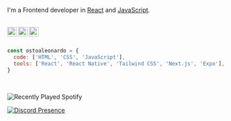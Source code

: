 I'm a Frontend developer in [React](https://reactjs.org) and [JavaScript](https://www.javascript.com/).

<br/>

<div>
<a href="https://ostoaleonardo.vercel.app/">
<img align="left" alt="OstoaLeonardo Portfolio" width="22px" src="https://icongr.am/fontawesome/link.svg?size=128&color=c9d1d9" />
</a>
<a href="https://www.linkedin.com/in/ostoaleonardo/">
<img align="left" alt="OstoaLeonardo LinkedIn" width="22px" src="https://icongr.am/fontawesome/linkedin.svg?size=128&color=c9d1d9" />
</a>
<a href="https://www.behance.net/ostoaleonardo">
<img align="left" alt="OstoaLeonardo Behance" width="22px" src="https://icongr.am/fontawesome/behance.svg?size=128&color=c9d1d9" />
</a>
</div>

<br />
<br />

```javascript
const ostoaleonardo = {
  code: ['HTML', 'CSS', 'JavaScript'],
  tools: ['React', 'React Native', 'Tailwind CSS', 'Next.js', 'Expo'],
}
```

<br />

![Recently Played Spotify](https://spotify-recently-played-github-readme.vercel.app/api)    

[![Discord Presence](https://lanyard.cnrad.dev/api/771148579356016650?bg=0d1117&hideProfile=true)](https://discord.com/users/771148579356016650)
